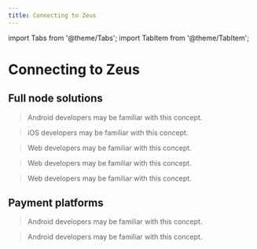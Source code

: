 ```yaml
---
title: Connecting to Zeus
---
```


import Tabs from '@theme/Tabs';
import TabItem from '@theme/TabItem';

# Connecting to Zeus

## Full node solutions

<Tabs>

<TabItem value="Umbrel">

> Android developers may be familiar with this concept.

</TabItem>
<TabItem value="Raspiblitz">

> iOS developers may be familiar with this concept.

</TabItem>
<TabItem value="Citadel">

> Web developers may be familiar with this concept.

</TabItem>
<TabItem value="MyNode">

> Web developers may be familiar with this concept.

</TabItem>
<TabItem value="Nodl">

> Web developers may be familiar with this concept.

</TabItem>
</Tabs>

## Payment platforms

<Tabs>

<TabItem value="BTCPay Server">

> Android developers may be familiar with this concept.

</TabItem>
<TabItem value="LNBits">

> Android developers may be familiar with this concept.

</TabItem>

</Tabs>
